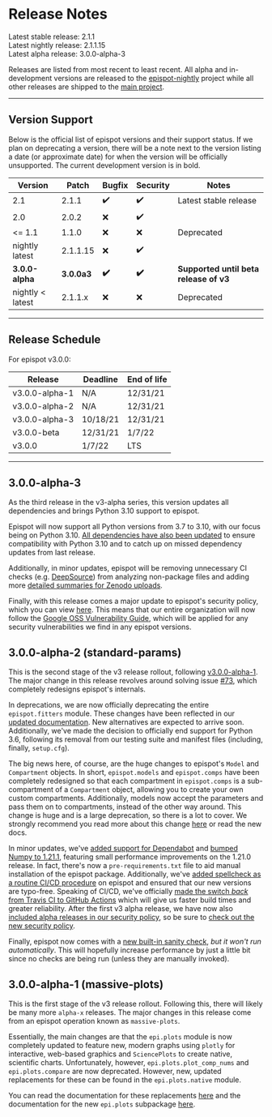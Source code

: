 # Release Notes

Latest stable release: 2.1.1\
Latest nightly release: 2.1.1.15\
Latest alpha release: 3.0.0-alpha-3

Releases are listed from most recent to least recent. All alpha and in-development versions are released to the [epispot-nightly](https://pypi.org/project/epispot-nightly/) project while all other releases are shipped to the [main project](https://pypi.org/project/epispot/).

---

## Version Support

Below is the official list of epispot versions and their support status. If we plan on deprecating a version, there will be a note next to the version listing a date (or approximate date) for when the version will be officially unsupported. The current development version is in bold.

| Version | Patch | Bugfix | Security | Notes |
| ------- | ----- | ------ | -------- | ----- |
| 2.1   | 2.1.1 | ✔️ | ✔️ | Latest stable release |
| 2.0   | 2.0.2 | :x: | ✔️ |
| <= 1.1   | 1.1.0 | :x: | :x: | Deprecated |
| nightly latest   | 2.1.1.15 | :x: | ✔️ |
| **3.0.0-alpha** | **3.0.0a3** | **✔️** | **✔️** | **Supported until beta release of v3** |
| nightly < latest  | 2.1.1.x | :x: | :x: | Deprecated |

---

## Release Schedule

For epispot v3.0.0:

| Release | Deadline | End of life |
| ------- | ------- | ----------- |
| v3.0.0-alpha-1 | N/A | 12/31/21 |
| v3.0.0-alpha-2 | N/A | 12/31/21 |
| v3.0.0-alpha-3 | 10/18/21 | 12/31/21 |
| v3.0.0-beta | 12/31/21 | 1/7/22 |
| v3.0.0 | 1/7/22 | LTS |

---

## 3.0.0-alpha-3

As the third release in the v3-alpha series, this version updates all dependencies and brings Python 3.10 support to epispot.

Epispot will now support all Python versions from 3.7 to 3.10, with our focus being on Python 3.10. [All dependencies have also  been updated](https://github.com/epispot/epispot/pull/113) to ensure compatibility with Python 3.10 and to catch up on missed dependency updates from last release.

Additionally, in minor updates, epispot will be removing unnecessary CI checks (e.g. [DeepSource](https://github.com/epispot/epispot/commit/6119238737e088aceecb99c9bcfc57644f5c322f)) from analyzing non-package files and adding more [detailed summaries for Zenodo uploads](https://github.com/epispot/epispot/commit/95c99a82050e3ed20bdd73567e1d36b6c38bc766/).

Finally, with this release comes a major update to epispot's security policy, which you can view [here](https://github.com/epispot/epispot/blob/master/SECURITY.md). This means that our entire organization will now follow the [Google OSS Vulnerability Guide](https://github.com/google/oss-vulnerability-guide), which will be applied for any security vulnerabilities we find in any epispot versions.

## 3.0.0-alpha-2 (standard-params)

This is the second stage of the v3 release rollout, following [v3.0.0-alpha-1](#300-alpha-1-massive-plots). The major change in this release revolves around solving issue [#73](https://github.com/epispot/epispot/issues/73), which completely redesigns epispot's internals.

In deprecations, we are now officially deprecating the entire `epispot.fitters` module. These changes have been reflected in our [updated documentation](https://epispot.github.io/epispot/en/v3.0.0-alpha-2/fitters.html). New alternatives are expected to arrive soon. Additionally, we've made the decision to officially end support for Python 3.6, following its removal from our testing suite and manifest files (including, finally, `setup.cfg`).

The big news here, of course, are the huge changes to epispot's `Model` and `Compartment` objects. In short, `epispot.models` and `epispot.comps` have been completely redesigned so that each compartment in `epispot.comps` is a sub-compartment of a `Compartment` object, allowing you to create your own custom compartments. Additionally, models now accept the parameters and pass them on to compartments, instead of the other way around. This change is huge and is a large deprecation, so there is a lot to cover. We strongly recommend you read more about this change [here](https://github.com/epispot/epispot/issues/73) or read the new docs.

In minor updates, we've [added support for Dependabot](https://github.com/epispot/epispot/issues/79) and [bumped Numpy to 1.21.1](https://github.com/epispot/epispot/commit/2fb5eff59c3b9d77f22b6dd1f95d34a9ac1bce6c#diff-9a3d09936710783b0cc2e50f54f8cc456be41c432647337fcf9a9391a9e81b98), featuring small performance improvements on the 1.21.0 release. In fact, there's now a `pre-requirements.txt` file to aid manual installation of the epispot package. Additionally, we've [added spellcheck as a routine CI/CD procedure](https://github.com/epispot/epispot/pull/92) on epispot and ensured that our new versions are typo-free. Speaking of CI/CD, we've officially [made the switch *back* from Travis CI to GitHub Actions](https://github.com/epispot/epispot/pull/93) which will give us faster build times and greater reliability. After the first v3 alpha release, we have now also [included alpha releases in our security policy](https://github.com/epispot/epispot/commit/43449d362eab94444a808fb6cedf6f04caee6cf0), so be sure to [check out the new security policy](https://github.com/epispot/epispot/blob/master/SECURITY.md).

Finally, epispot now comes with a
[new built-in sanity check](https://github.com/epispot/epispot/commit/71a70a040b8c60a77e038eb1edee0dda785798ef#diff-3bd065e1fc4a45ad5e94ee148eaf369a81d39db0c3ad4847b0d7323e4fe16a71), <!-- spellcheck: disable -->
*but it won't run automatically*. This will hopefully increase performance by just a little bit since no checks are being run (unless they are manually invoked).

## 3.0.0-alpha-1 (massive-plots)

This is the first stage of the v3 release rollout. Following this, there will likely be many more `alpha-x` releases. The major changes in this release come from an epispot operation known as `massive-plots`.

Essentially, the main changes are that the `epi.plots` module is now completely updated to feature new, modern graphs using `plotly` for interactive, web-based graphics and `SciencePlots` to create native, scientific charts. Unfortunately, however, `epi.plots.plot_comp_nums` and `epi.plots.compare` are now deprecated. However, new, updated replacements for these can be found in the `epi.plots.native` module.

You can read the documentation for these replacements [here](https://epispot.github.io/epispot/en/v3.0.0-alpha-1/plots/native.html) and the documentation for the new `epi.plots` subpackage [here](https://epispot.github.io/epispot/en/v3.0.0-alpha-1/plots/index.html).
